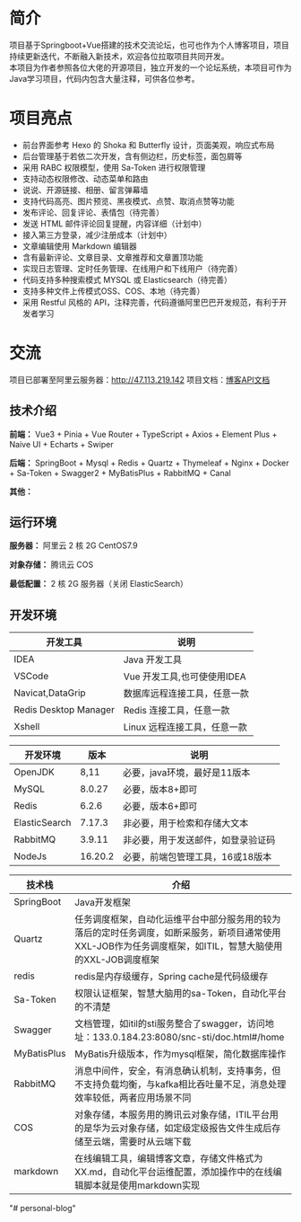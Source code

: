 # 简介
项目基于Springboot+Vue搭建的技术交流论坛，也可也作为个人博客项目，项目持续更新迭代，不断融入新技术，欢迎各位拉取项目共同开发。
<br>本项目为作者参照各位大佬的开源项目，独立开发的一个论坛系统，本项目可作为Java学习项目，代码内包含大量注释，可供各位参考。
# 项目亮点

- 前台界面参考 Hexo 的 Shoka 和 Butterfly 设计，页面美观，响应式布局
- 后台管理基于若依二次开发，含有侧边栏，历史标签，面包屑等
- 采用 RABC 权限模型，使用 Sa-Token 进行权限管理
- 支持动态权限修改、动态菜单和路由
- 说说、开源链接、相册、留言弹幕墙
- 支持代码高亮、图片预览、黑夜模式、点赞、取消点赞等功能
- 发布评论、回复评论、表情包（待完善）
- 发送 HTML 邮件评论回复提醒，内容详细（计划中）
- 接入第三方登录，减少注册成本（计划中）
- 文章编辑使用 Markdown 编辑器
- 含有最新评论、文章目录、文章推荐和文章置顶功能
- 实现日志管理、定时任务管理、在线用户和下线用户（待完善）
- 代码支持多种搜索模式 MYSQL 或 Elasticsearch（待完善） 
- 支持多种文件上传模式OSS、COS、本地（待完善）
- 采用 Restful 风格的 API，注释完善，代码遵循阿里巴巴开发规范，有利于开发者学习

# 交流

项目已部署至阿里云服务器：http://47.113.219.142
项目文档：[博客API文档](http://localhost:5173/api/doc.html#/home)

## 技术介绍

**前端：** Vue3 + Pinia + Vue Router + TypeScript + Axios + Element Plus + Naive UI + Echarts + Swiper

**后端：** SpringBoot + Mysql + Redis + Quartz + Thymeleaf + Nginx + Docker + Sa-Token + Swagger2 + MyBatisPlus + RabbitMQ + Canal

**其他：** 

## 运行环境

**服务器：** 阿里云 2 核 2G CentOS7.9

**对象存储：** 腾讯云 COS

**最低配置：** 2 核 2G 服务器（关闭 ElasticSearch）

## 开发环境

| 开发工具              | 说明               |
| --------------------- | ------------------ |
| IDEA                  | Java 开发工具  |
| VSCode                | Vue 开发工具,也可使使用IDEA   |
| Navicat,DataGrip      | 数据库远程连接工具，任意一款 |
| Redis Desktop Manager | Redis 连接工具，任意一款 |
| Xshell                | Linux 远程连接工具，任意一款 |

| 开发环境       | 版本    | 说明|
| ------------- | ------ |------|
| OpenJDK       | 8,11   |必要，java环境，最好是11版本|
| MySQL         | 8.0.27 |必要，版本8+即可|
| Redis         | 6.2.6  |必要，版本6+即可|
| ElasticSearch | 7.17.3 |非必要，用于检索和存储大文本|
| RabbitMQ      | 3.9.11 |非必要，用于发送邮件，如登录验证码|
| NodeJs        | 16.20.2| 必要，前端包管理工具，16或18版本|

| 技术栈       | 介绍    |
| ------------| ------ |
| SpringBoot  | Java开发框架    |
| Quartz      | 任务调度框架，自动化运维平台中部分服务用的较为落后的定时任务调度，如断采服务，新项目通常使用XXL-JOB作为任务调度框架，如ITIL，智慧大脑使用的XXL-JOB调度框架|
| redis | redis是内存级缓存，Spring cache是代码级缓存|
| Sa-Token | 权限认证框架，智慧大脑用的sa-Token，自动化平台的不清楚|
| Swagger | 文档管理，如itil的sti服务整合了swagger，访问地址：133.0.184.23:8080/snc-sti/doc.html#/home |
| MyBatisPlus | MyBatis升级版本，作为mysql框架，简化数据库操作 |
| RabbitMQ | 消息中间件，安全，有消息确认机制，支持事务，但不支持负载均衡，与kafka相比吞吐量不足，消息处理效率较低，两者应用场景不同 |
| COS | 对象存储，本服务用的腾讯云对象存储，ITIL平台用的是华为云对象存储，如定级定级报告文件生成后存储至云端，需要时从云端下载 |
| markdown | 在线编辑工具，编辑博客文章，存储文件格式为XX.md，自动化平台运维配置，添加操作中的在线编辑脚本就是使用markdown实现 |
"# personal-blog" 
